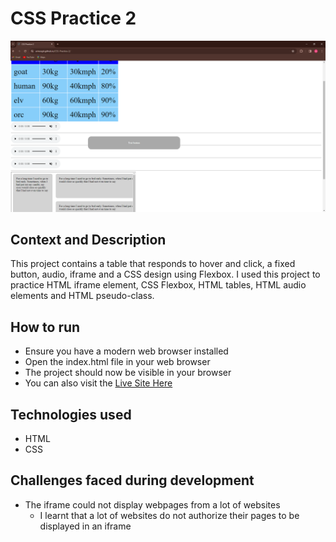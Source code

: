 # CSS Practice 2

![](assets/CSS2Screenshot.PNG)

## Context and Description

This project contains a table that responds to hover and click, a fixed button, audio, iframe and a CSS design using Flexbox. I used this project to practice HTML iframe element, CSS Flexbox, HTML tables, HTML audio elements and HTML pseudo-class.

## How to run

- Ensure you have a modern web browser installed
- Open the index.html file in your web browser
- The project should now be visible in your browser
- You can also visit the [Live Site Here](https://arinzegit.github.io/CSS-Practice-2/)

## Technologies used

- HTML
- CSS

## Challenges faced during development

- The iframe could not display webpages from a lot of websites
  - I learnt that a lot of websites do not authorize their pages to be displayed in an iframe
